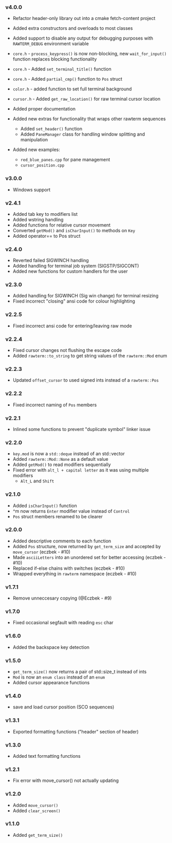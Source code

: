 ### v4.0.0
* Refactor header-only library out into a cmake fetch-content project
* Added extra constructors and overloads to most classes
* Added support to disable any output for debugging purposes with
`RAWTERM_DEBUG` environment variable

* `core.h` - `process_keypress()` is now non-blocking, new `wait_for_input()`
function replaces blocking functionality
* `core.h` - Added `set_terminal_title()` function
* `core.h` - Added `partial_cmp()` function to `Pos` struct
* `color.h` - added function to set full terminal background
* `cursor.h` - Added `get_raw_location()` for raw terminal cursor location
* Added proper documentation

* Added new extras for functionality that wraps other rawterm sequences
    * Added `set_header()` function
    * Added `PaneManager` class for handling window splitting and manipulation

* Added new examples:
    * `red_blue_panes.cpp` for pane management
    * `cursor_position.cpp`

### v3.0.0
* Windows support

### v2.4.1
* Added tab key to modifiers list
* Added wstring handling
* Added functions for relative cursor movement
* Converted `getMod()` and `isCharInput()` to methods on `Key`
* Added operator== to Pos struct

### v2.4.0
* Reverted failed SIGWINCH handling
* Added handling for terminal job system (SIGSTP/SIGCONT)
* Added new functions for custom handlers for the user

### v2.3.0
* Added handling for SIGWINCH (Sig win change) for terminal resizing
* Fixed incorrect "closing" ansi code for colour highlighting

### v2.2.5
* Fixed incorrect ansi code for entering/leaving raw mode

### v2.2.4
* Fixed cursor changes not flushing the escape code
* Added `rawterm::to_string` to get string values of the `rawterm::Mod` enum

### v2.2.3
* Updated `offset_cursor` to used signed ints instead of a `rawterm::Pos`

### v2.2.2
* Fixed incorrect naming of `Pos` members

### v2.2.1
* Inlined some functions to prevent "duplicate symbol" linker issue

### v2.2.0
* `key.mod` is now a `std::deque` instead of an std::vector
* Added `rawterm::Mod::None` as a default value
* Added `getMod()` to read modifiers sequentially
* Fixed error with `alt_l + capital letter` as it was using multiple modifiers
    * `Alt_L` and `Shift`

### v2.1.0
* Added `isCharInput()` function
* ^m now returns `Enter` modifier value instead of `Control`
* `Pos` struct members renamed to be clearer

### v2.0.0
* Added descriptive comments to each function
* Added `Pos` structure, now returned by `get_term_size` and accepted by
`move_cursor` (eczbek - #10)
* Made `asciiLetters` into an unordered set for better accessing (eczbek - #10)
* Replaced if-else chains with switches (eczbek - #10)
* Wrapped everything in `rawterm` namespace (eczbek - #10)

### v1.7.1
* Remove unneccesary copying (@Eczbek - #9)

### v1.7.0
* Fixed occasional segfault with reading `esc` char

### v1.6.0
* Added the backspace key detection

### v1.5.0
*  `get_term_size()` now returns a pair of std::size_t instead of ints
* `Mod` is now an `enum class` instead of an `enum`
* Added cursor appearance functions

### v1.4.0
* save and load cursor position (SCO sequences)

### v1.3.1
* Exported formatting functions ("header" section of header)

### v1.3.0
* Added text formatting functions

### v1.2.1
* Fix error with move_cursor() not actually updating

### v1.2.0
* Added  `move_cursor()`
* Added  `clear_screen()`

### v1.1.0
* Added `get_term_size()`

